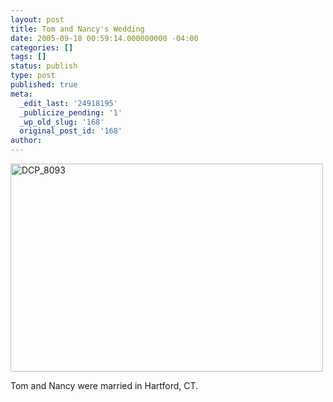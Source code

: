 ```yaml
---
layout: post
title: Tom and Nancy's Wedding
date: 2005-09-18 00:59:14.000000000 -04:00
categories: []
tags: []
status: publish
type: post
published: true
meta:
  _edit_last: '24918195'
  _publicize_pending: '1'
  _wp_old_slug: '168'
  original_post_id: '168'
author: 
---
```

<a href="http://www.flickr.com/photos/matthewsim/sets/1115664/" title="DCP_8093 by Matthew Simoneau, on Flickr"><img src="http://farm1.staticflickr.com/30/51439592_382a03c170.jpg" width="500" height="333" alt="DCP_8093" /></a>

Tom and Nancy were married in Hartford, CT.
